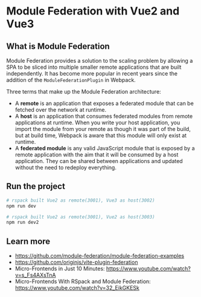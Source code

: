 # Module Federation with Vue2 and Vue3

## What is Module Federation
Module Federation provides a solution to the scaling problem by allowing a SPA to be sliced into multiple smaller remote applications that are built independently. It has become more popular in recent years since the addition of the `ModuleFederationPlugin` in Webpack.

Three terms that make up the Module Federation architecture:
- A **remote** is an application that exposes a federated module that can be fetched over the network at runtime.
- A **host** is an application that consumes federated modules from remote applications at runtime. When you write your host application, you import the module from your remote as though it was part of the build, but at build time, Webpack is aware that this module will only exist at runtime.
- A **federated module** is any valid JavaScript module that is exposed by a remote application with the aim that it will be consumed by a host application. They can be shared between applications and updated without the need to redeploy everything.

## Run the project
```sh
# rspack built Vue2 as remote(3001), Vue3 as host(3002)
npm run dev

# rspack built Vue2 as remote(3001), Vue2 as host(3003)
npm run dev2
```

## Learn more
- https://github.com/module-federation/module-federation-examples
- https://github.com/originjs/vite-plugin-federation
- Micro-Frontends in Just 10 Minutes: https://www.youtube.com/watch?v=s_Fs4AXsTnA
- Micro-Frontends With RSpack and Module Federation: https://www.youtube.com/watch?v=32_EikGKESk
